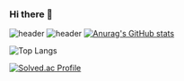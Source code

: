 ### Hi there 👋

<!--
**hyunS00/hyunS00** is a ✨ _special_ ✨ repository because its `README.md` (this file) appears on your GitHub profile.

Here are some ideas to get you started:

- 🔭 I’m currently working on ...
- 🌱 I’m currently learning ...
- 👯 I’m looking to collaborate on ...
- 🤔 I’m looking for help with ...
- 💬 Ask me about ...
- 📫 How to reach me: ...
- 😄 Pronouns: ...
- ⚡ Fun fact: ...
-->
![header](https://capsule-render.vercel.app/api?type=wave&color=auto&height=300&section=header&text=capsule%20render&fontSize=90)
![header](https://capsule-render.vercel.app/api?type=wave&color=auto&height=300&section=header&text=capsule%20render&fontSize=90)
[![Anurag's GitHub stats](https://github-readme-stats.vercel.app/api?username=hyunS00)](https://github.com/anuraghazra/github-readme-stats)

![Top Langs](https://github-readme-stats.vercel.app/api/top-langs/?username=hyunS00&layout=compact)

[![Solved.ac Profile](http://mazassumnida.wtf/api/generate_badge?boj=kimhs1470)](https://solved.ac/)
